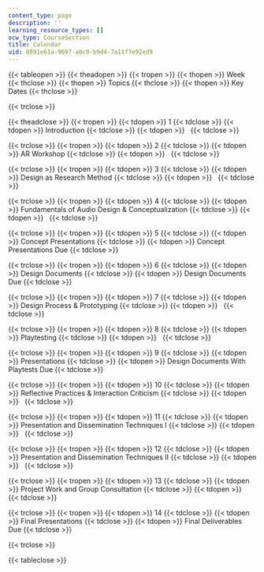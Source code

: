 ```yaml
---
content_type: page
description: ''
learning_resource_types: []
ocw_type: CourseSection
title: Calendar
uid: 8891e61a-9697-a0c9-b9d4-7a11f7e92ed9
---
```


{{< tableopen >}}
{{< theadopen >}}
{{< tropen >}}
{{< thopen >}}
Week
{{< thclose >}}
{{< thopen >}}
Topics
{{< thclose >}}
{{< thopen >}}
Key Dates
{{< thclose >}}

{{< trclose >}}

{{< theadclose >}}
{{< tropen >}}
{{< tdopen >}}
1
{{< tdclose >}}
{{< tdopen >}}
Introduction
{{< tdclose >}}
{{< tdopen >}}
 
{{< tdclose >}}

{{< trclose >}}
{{< tropen >}}
{{< tdopen >}}
2
{{< tdclose >}}
{{< tdopen >}}
AR Workshop
{{< tdclose >}}
{{< tdopen >}}
 
{{< tdclose >}}

{{< trclose >}}
{{< tropen >}}
{{< tdopen >}}
3
{{< tdclose >}}
{{< tdopen >}}
Design as Research Method
{{< tdclose >}}
{{< tdopen >}}
 
{{< tdclose >}}

{{< trclose >}}
{{< tropen >}}
{{< tdopen >}}
4
{{< tdclose >}}
{{< tdopen >}}
Fundamentals of Audio Design & Conceptualization
{{< tdclose >}}
{{< tdopen >}}
 
{{< tdclose >}}

{{< trclose >}}
{{< tropen >}}
{{< tdopen >}}
5
{{< tdclose >}}
{{< tdopen >}}
Concept Presentations
{{< tdclose >}}
{{< tdopen >}}
Concept Presentations Due
{{< tdclose >}}

{{< trclose >}}
{{< tropen >}}
{{< tdopen >}}
6
{{< tdclose >}}
{{< tdopen >}}
Design Documents
{{< tdclose >}}
{{< tdopen >}}
Design Documents Due
{{< tdclose >}}

{{< trclose >}}
{{< tropen >}}
{{< tdopen >}}
7
{{< tdclose >}}
{{< tdopen >}}
Design Process & Prototyping
{{< tdclose >}}
{{< tdopen >}}
 
{{< tdclose >}}

{{< trclose >}}
{{< tropen >}}
{{< tdopen >}}
8
{{< tdclose >}}
{{< tdopen >}}
Playtesting
{{< tdclose >}}
{{< tdopen >}}
 
{{< tdclose >}}

{{< trclose >}}
{{< tropen >}}
{{< tdopen >}}
9
{{< tdclose >}}
{{< tdopen >}}
Presentations
{{< tdclose >}}
{{< tdopen >}}
Design Documents With Playtests Due
{{< tdclose >}}

{{< trclose >}}
{{< tropen >}}
{{< tdopen >}}
10
{{< tdclose >}}
{{< tdopen >}}
Reflective Practices & Interaction Criticism
{{< tdclose >}}
{{< tdopen >}}
 
{{< tdclose >}}

{{< trclose >}}
{{< tropen >}}
{{< tdopen >}}
11
{{< tdclose >}}
{{< tdopen >}}
Presentation and Dissemination Techniques I
{{< tdclose >}}
{{< tdopen >}}
 
{{< tdclose >}}

{{< trclose >}}
{{< tropen >}}
{{< tdopen >}}
12
{{< tdclose >}}
{{< tdopen >}}
Presentation and Dissemination Techniques II
{{< tdclose >}}
{{< tdopen >}}
 
{{< tdclose >}}

{{< trclose >}}
{{< tropen >}}
{{< tdopen >}}
13
{{< tdclose >}}
{{< tdopen >}}
Project Work and Group Consultation
{{< tdclose >}}
{{< tdopen >}}
 
{{< tdclose >}}

{{< trclose >}}
{{< tropen >}}
{{< tdopen >}}
14
{{< tdclose >}}
{{< tdopen >}}
Final Presentations
{{< tdclose >}}
{{< tdopen >}}
Final Deliverables Due
{{< tdclose >}}

{{< trclose >}}

{{< tableclose >}}